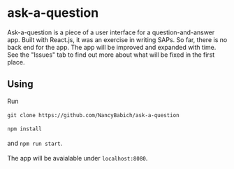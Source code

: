 # ask-a-question
Ask-a-question is a piece of a user interface for a question-and-answer app. Built with React.js, it was an exercise in writing SAPs. So far, there is no back end for the app. The app will be improved and expanded with time. See the "Issues" tab to find out more about what will be fixed in the first place.

## Using
Run </br></br>
`git clone https://github.com/NancyBabich/ask-a-question` </br></br>
`npm install`</br></br>
and `npm run start`.</br></br>
The app will be avaialable under `localhost:8080`.


